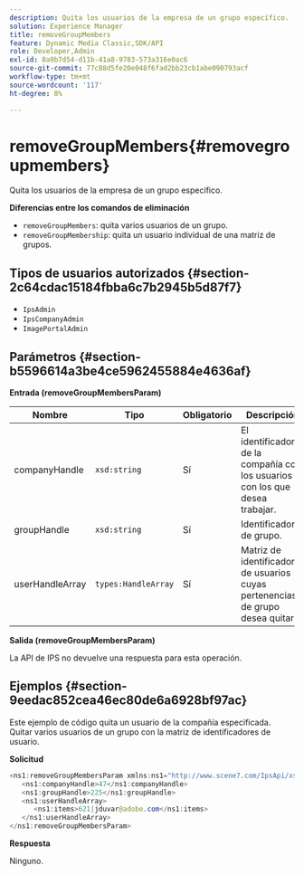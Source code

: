 ```yaml
---
description: Quita los usuarios de la empresa de un grupo específico.
solution: Experience Manager
title: removeGroupMembers
feature: Dynamic Media Classic,SDK/API
role: Developer,Admin
exl-id: 8a9b7d54-d11b-41a8-9783-573a316e0ac6
source-git-commit: 77c88d5fe20e048f6fad2bb23cb1abe090793acf
workflow-type: tm+mt
source-wordcount: '117'
ht-degree: 8%

---
```


# removeGroupMembers{#removegroupmembers}

Quita los usuarios de la empresa de un grupo específico.

**Diferencias entre los comandos de eliminación**

* `removeGroupMembers`: quita varios usuarios de un grupo.
* `removeGroupMembership`: quita un usuario individual de una matriz de grupos.

## Tipos de usuarios autorizados {#section-2c64cdac15184fbba6c7b2945b5d87f7}

* `IpsAdmin`
* `IpsCompanyAdmin`
* `ImagePortalAdmin`

## Parámetros {#section-b5596614a3be4ce5962455884e4636af}

**Entrada (removeGroupMembersParam)**

| Nombre | Tipo | Obligatorio | Descripción |
|---|---|---|---|
| companyHandle | `xsd:string` | Sí | El identificador de la compañía con los usuarios con los que desea trabajar. |
| groupHandle | `xsd:string` | Sí | Identificador de grupo. |
| userHandleArray | `types:HandleArray` | Sí | Matriz de identificadores de usuarios cuyas pertenencias de grupo desea quitar. |

**Salida (removeGroupMembersParam)**

La API de IPS no devuelve una respuesta para esta operación.

## Ejemplos {#section-9eedac852cea46ec80de6a6928bf97ac}

Este ejemplo de código quita un usuario de la compañía especificada. Quitar varios usuarios de un grupo con la matriz de identificadores de usuario.

**Solicitud**

```java
<ns1:removeGroupMembersParam xmlns:ns1="http://www.scene7.com/IpsApi/xsd">
   <ns1:companyHandle>47</ns1:companyHandle>
   <ns1:groupHandle>225</ns1:groupHandle>
   <ns1:userHandleArray>
      <ns1:items>621|jduvar@adobe.com</ns1:items>
   </ns1:userHandleArray>
</ns1:removeGroupMembersParam>
```

**Respuesta**

Ninguno.
